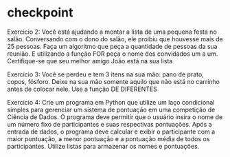 # checkpoint

Exercicio 2:
Você está ajudando a montar a lista de uma pequena festa no salão. 
Conversando com o dono do salão, ele proibiu que houvesse mais de 25 
pessoas. Faça um algoritmo que peça a quantidade de pessoas da sua 
reunião. E utilizando a função FOR peça o nome dos convidados um a 
um. Certifique-se que seu melhor amigo João está na sua lista 

Exercicio 3:
Você se perdeu e tem 3 itens na sua mão: pano de prato, copos, 
fósforo. Deixe na sua mão somente aquilo que não está no carrinho 
antes de colocar nele. Use a função DE DIFERENTES 

Exercicio 4:
Crie um programa em Python que utilize um laço condicional simples 
para gerenciar um sistema de pontuação em uma competição de Ciência 
de Dados. O programa deve permitir que o usuário insira o nome de um 
número fixo de participantes e suas respectivas pontuações. Após a 
entrada de dados, o programa deve calcular e exibir o participante com 
a maior pontuação, a menor pontuação e a pontuação média de todos 
os participantes. Utilize listas para armazenar os nomes e pontuações. 
